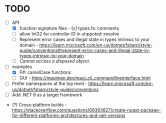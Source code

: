 # TODO

- [ ] API
    - [x] function signature files
          - [x] types.fs: comments
    - [ ] allow Int32 for controller ID in uhppoted::resolve
    - [ ] Represent error cases and illegal state in types intrinsic to your domain
          - https://learn.microsoft.com/en-us/dotnet/fsharp/style-guide/conventions#represent-error-cases-and-illegal-state-in-types-intrinsic-to-your-domain
    - [ ] _Cannot access a disposed object._

- [ ] examples
    - [x] F#: camelCase functions
    - [ ] GUI
          - https://mauiman.dev/maui_cli_commandlineinterface.html

- [ ] Prefer namespaces at the top level
      - https://learn.microsoft.com/en-us/dotnet/fsharp/style-guide/conventions
- [ ] Add .NET 9 as a target framework
- (?) Cross-platform builds
      - https://stackoverflow.com/questions/69393627/create-nuget-package-for-different-platforms-architectures-and-net-versions

